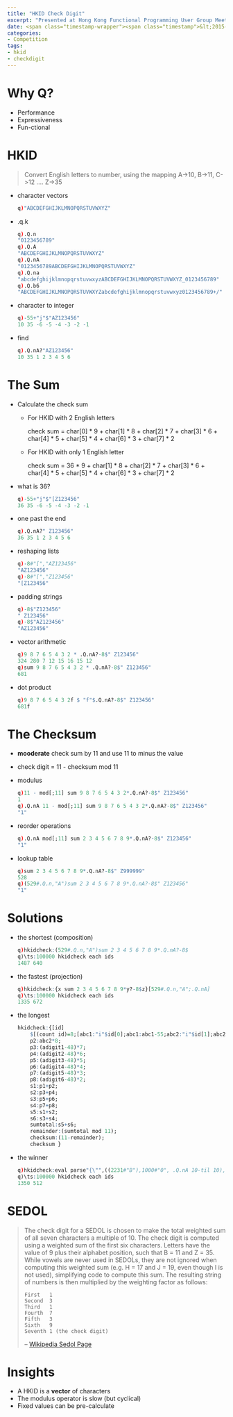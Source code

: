 ```yaml
---
title: "HKID Check Digit"
excerpt: "Presented at Hong Kong Functional Programming User Group Meetup"
date: <span class="timestamp-wrapper"><span class="timestamp">&lt;2015-06-02 Tue&gt;</span></span>
categories: 
- Competition
tags: 
- hkid 
- checkdigit
---
```



# Why Q?

-   Performance
-   Expressiveness
-   Fun-ctional


# HKID

> Convert English letters to number, using the mapping A->10, B->11,
> C->12 &#x2026;. Z->35

-   character vectors
    
    ```q
    q)"ABCDEFGHIJKLMNOPQRSTUVWXYZ"
    ```

-   .q.k
    
    ```q
    q).Q.n
    "0123456789"
    q).Q.A
    "ABCDEFGHIJKLMNOPQRSTUVWXYZ"
    q).Q.nA
    "0123456789ABCDEFGHIJKLMNOPQRSTUVWXYZ"
    q).Q.na
    "abcdefghijklmnopqrstuvwxyzABCDEFGHIJKLMNOPQRSTUVWXYZ_0123456789"
    q).Q.b6
    "ABCDEFGHIJKLMNOPQRSTUVWXYZabcdefghijklmnopqrstuvwxyz0123456789+/"
    ```

-   character to integer
    
    ```q
    q)-55+"j"$"AZ123456"
    10 35 -6 -5 -4 -3 -2 -1
    ```

-   find
    
    ```q
    q).Q.nA?"AZ123456"
    10 35 1 2 3 4 5 6
    ```


# The Sum

-   Calculate the check sum
    
    -   For HKID with 2 English letters
    
        check sum = char[0] * 9 + char[1] * 8 + char[2] * 7 + char[3] * 6 + char[4] * 5 + char[5] * 4 + char[6] * 3 + char[7] * 2
    
    -   For HKID with only 1 English letter
    
        check sum = 36 * 9 + char[1] * 8 + char[2] * 7 + char[3] * 6 + char[4] * 5 + char[5] * 4 + char[6] * 3 + char[7] * 2

-   what is 36?
    
    ```q
    q)-55+"j"$"[Z123456"
    36 35 -6 -5 -4 -3 -2 -1
    ```

-   one past the end
    
    ```q
    q).Q.nA?" Z123456"
    36 35 1 2 3 4 5 6
    ```

-   reshaping lists
    
    ```q
    q)-8#"[","AZ123456"
    "AZ123456"
    q)-8#"[","Z123456"
    "[Z123456"
    ```

-   padding strings
    
    ```q
    q)-8$"Z123456"
    " Z123456"
    q)-8$"AZ123456"
    "AZ123456"
    ```

-   vector arithmetic
    
    ```q
    q)9 8 7 6 5 4 3 2 * .Q.nA?-8$" Z123456"
    324 280 7 12 15 16 15 12
    q)sum 9 8 7 6 5 4 3 2 * .Q.nA?-8$" Z123456"
    681
    ```

-   dot product
    
    ```q
    q)9 8 7 6 5 4 3 2f $ "f"$.Q.nA?-8$" Z123456"
    681f
    ```


# The Checksum

-   **mooderate** check sum by 11 and use 11 to minus the value
-   check digit = 11 - checksum mod 11

-   modulus
    
    ```q
    q)11 - mod[;11] sum 9 8 7 6 5 4 3 2*.Q.nA?-8$" Z123456"
    1
    q).Q.nA 11 - mod[;11] sum 9 8 7 6 5 4 3 2*.Q.nA?-8$" Z123456"
    "1"
    ```

-   reorder operations
    
    ```q
    q).Q.nA mod[;11] sum 2 3 4 5 6 7 8 9*.Q.nA?-8$" Z123456"
    "1"
    ```

-   lookup table
    
    ```q
    q)sum 2 3 4 5 6 7 8 9*.Q.nA?-8$" Z999999"
    528
    q)(529#.Q.n,"A")sum 2 3 4 5 6 7 8 9*.Q.nA?-8$" Z123456"
    "1"
    ```


# Solutions

-   the shortest (composition)
    
    ```q
    q)hkidcheck:(529#.Q.n,"A")sum 2 3 4 5 6 7 8 9*.Q.nA?-8$
    q)\ts:100000 hkidcheck each ids
    1487 640
    ```

-   the fastest (projection)
    
    ```q
    q)hkidcheck:{x sum 2 3 4 5 6 7 8 9*y?-8$z}[529#.Q.n,"A";.Q.nA]
    q)\ts:100000 hkidcheck each ids
    1335 672
    ```

-   the longest
    
    ```q
    hkidcheck:{[id]
        $[(count id)=8;[abc1:"i"$id[0];abc1:abc1-55;abc2:"i"$id[1];abc2:abc2-55;adigit1:"i"$id[2];adigit2:"i"$id[3];adigit3:"i"$id[4];adigit4:"i"$id[5];adigit5:"i"$id[6];adigit6:"i"$id[7];p1:(abc1*9)];[abc1:324;p1:abc1;abc2:"i"$id[0];abc2-:55;adigit1:"i"$id[1];adigit2:"i"$id[2];adigit3:"i"$id[3];adigit4:"i"$id[4];adigit5:"i"$id[5];adigit6:"i"$id[6]]];
        p2:abc2*8;
        p3:(adigit1-48)*7;
        p4:(adigit2-48)*6;
        p5:(adigit3-48)*5;
        p6:(adigit4-48)*4;
        p7:(adigit5-48)*3;
        p8:(adigit6-48)*2;
        s1:p1+p2;
        s2:p3+p4;
        s3:p5+p6;
        s4:p7+p8;
        s5:s1+s2;
        s6:s3+s4;
        sumtotal:s5+s6;
        remainder:(sumtotal mod 11);
        checksum:(11-remainder);
        checksum }
    ```

-   the winner
    
    ```q
    q)hkidcheck:eval parse"{\"",((2231#"B"),1000#"0", .Q.nA 10-til 10),"\" sum (9 8 7 6 5 4 3 2i)*6h$ $[7=count x; \"[\",x; x]}"
    q)\ts:100000 hkidcheck each ids
    1350 512
    ```


# SEDOL

> The check digit for a SEDOL is chosen to make the total weighted sum
> of all seven characters a multiple of 10. The check digit is computed
> using a weighted sum of the first six characters. Letters have the
> value of 9 plus their alphabet position, such that B = 11 and Z
> = 35. While vowels are never used in SEDOLs, they are not ignored when
> computing this weighted sum (e.g. H = 17 and J = 19, even though I is
> not used), simplifying code to compute this sum. The resulting string
> of numbers is then multiplied by the weighting factor as follows:
> 
>     First   1
>     Second  3
>     Third   1
>     Fourth  7
>     Fifth   3
>     Sixth   9
>     Seventh 1 (the check digit)
> 
> &#x2013; [Wikipedia Sedol Page](https://en.wikipedia.org/wiki/SEDOL#Description)


# Insights

-   A HKID is a **vector** of characters
-   The modulus operator is slow (but cyclical)
-   Fixed values can be pre-calculate


<!----- Footnotes ----->

